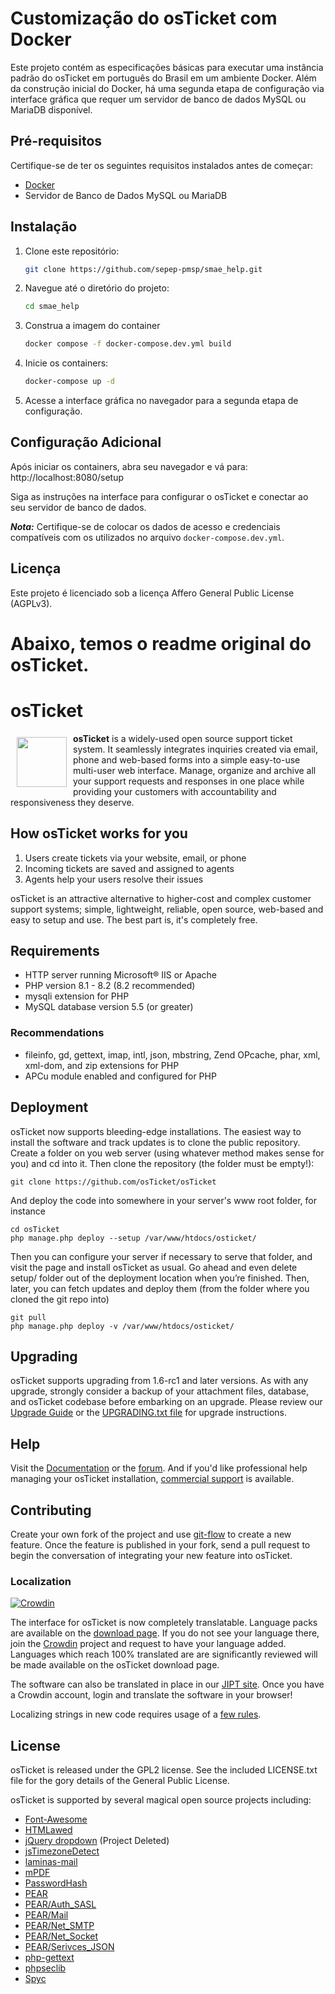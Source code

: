 # Customização do osTicket com Docker

Este projeto contém as especificações básicas para executar uma instância padrão do osTicket em português do Brasil em um ambiente Docker. Além da construção inicial do Docker, há uma segunda etapa de configuração via interface gráfica que requer um servidor de banco de dados MySQL ou MariaDB disponível.

## Pré-requisitos

Certifique-se de ter os seguintes requisitos instalados antes de começar:

- [Docker](https://www.docker.com/)
- Servidor de Banco de Dados MySQL ou MariaDB

## Instalação

1. Clone este repositório:

   ```bash
   git clone https://github.com/sepep-pmsp/smae_help.git
   ```

1. Navegue até o diretório do projeto:

    ```bash
    cd smae_help
    ```

1. Construa a imagem do container

    ```bash
    docker compose -f docker-compose.dev.yml build
    ```

1. Inicie os containers:

    ```bash
    docker-compose up -d
    ```

1. Acesse a interface gráfica no navegador para a segunda etapa de configuração.

## Configuração Adicional

Após iniciar os containers, abra seu navegador e vá para: http://localhost:8080/setup

Siga as instruções na interface para configurar o osTicket e conectar ao seu servidor de banco de dados.

***Nota:*** Certifique-se de colocar os dados de acesso e credenciais compatíveis com os utilizados no arquivo `docker-compose.dev.yml`.

## Licença

Este projeto é licenciado sob a licença Affero General Public License (AGPLv3).

Abaixo, temos o readme original do osTicket.
=============================================

osTicket
========
<a href="https://osticket.com"><img height="80px" width="80px" src="images/favicon.png"
align="left" hspace="10" vspace="6"></a>

**osTicket** is a widely-used open source support ticket system. It seamlessly
integrates inquiries created via email, phone and web-based forms into a
simple easy-to-use multi-user web interface. Manage, organize and archive
all your support requests and responses in one place while providing your
customers with accountability and responsiveness they deserve.

How osTicket works for you
--------------------------
  1. Users create tickets via your website, email, or phone
  1. Incoming tickets are saved and assigned to agents
  1. Agents help your users resolve their issues

osTicket is an attractive alternative to higher-cost and complex customer
support systems; simple, lightweight, reliable, open source, web-based and
easy to setup and use. The best part is, it's completely free.

Requirements
------------
  * HTTP server running Microsoft® IIS or Apache
  * PHP version 8.1 - 8.2 (8.2 recommended)
  * mysqli extension for PHP
  * MySQL database version 5.5 (or greater)

### Recommendations
  * fileinfo, gd, gettext, imap, intl, json, mbstring, Zend OPcache, phar,
    xml, xml-dom, and zip extensions for PHP
  * APCu module enabled and configured for PHP

Deployment
----------
osTicket now supports bleeding-edge installations. The easiest way to
install the software and track updates is to clone the public repository.
Create a folder on you web server (using whatever method makes sense for
you) and cd into it. Then clone the repository (the folder must be empty!):

    git clone https://github.com/osTicket/osTicket

And deploy the code into somewhere in your server's www root folder, for
instance

    cd osTicket
    php manage.php deploy --setup /var/www/htdocs/osticket/

Then you can configure your server if necessary to serve that folder, and
visit the page and install osTicket as usual. Go ahead and even delete
setup/ folder out of the deployment location when you’re finished. Then,
later, you can fetch updates and deploy them (from the folder where you
cloned the git repo into)

    git pull
    php manage.php deploy -v /var/www/htdocs/osticket/

Upgrading
---------
osTicket supports upgrading from 1.6-rc1 and later versions. As with any
upgrade, strongly consider a backup of your attachment files, database, and
osTicket codebase before embarking on an upgrade. Please review our [Upgrade
Guide](https://docs.osticket.com/en/latest/Getting%20Started/Upgrade%20and%20Migration.html)
or the [UPGRADING.txt file](UPGRADING.txt) for upgrade instructions.

Help
----
Visit the [Documentation](https://docs.osticket.com/) or the
[forum](https://forum.osticket.com/). And if you'd like professional help
managing your osTicket installation,
[commercial support](https://osticket.com/support/) is available.

Contributing
------------
Create your own fork of the project and use
[git-flow](https://github.com/nvie/gitflow) to create a new feature. Once
the feature is published in your fork, send a pull request to begin the
conversation of integrating your new feature into osTicket.

### Localization
[![Crowdin](https://badges.crowdin.net/osticket-official/localized.svg)](https://crowdin.com/project/osticket-official)

The interface for osTicket is now completely translatable. Language packs
are available on the [download page](https://osticket.com/download). If you
do not see your language there, join the [Crowdin](https://crowdin.com/project/osticket-official)
project and request to have your language added. Languages which reach 100%
translated are are significantly reviewed will be made available on the
osTicket download page.

The software can also be translated in place in our [JIPT site](http://jipt.i18n.osticket.com).
Once you have a Crowdin account, login and translate the software in your browser!

Localizing strings in new code requires usage of a [few rules](setup/doc/i18n.md).

License
-------
osTicket is released under the GPL2 license. See the included LICENSE.txt
file for the gory details of the General Public License.

osTicket is supported by several magical open source projects including:

  * [Font-Awesome](https://fontawesome.com/)
  * [HTMLawed](https://www.bioinformatics.org/phplabware/internal_utilities/htmLawed)
  * [jQuery dropdown](https://labs.abeautifulsite.net/jquery-dropdown/) (Project Deleted)
  * [jsTimezoneDetect](https://pellepim.bitbucket.org/jstz/)
  * [laminas-mail](https://github.com/laminas/laminas-mail)
  * [mPDF](https://github.com/mpdf/mpdf)
  * [PasswordHash](https://www.openwall.com/phpass/)
  * [PEAR](https://pear.php.net/package/PEAR)
  * [PEAR/Auth_SASL](https://pear.php.net/package/Auth_SASL)
  * [PEAR/Mail](https://pear.php.net/package/mail)
  * [PEAR/Net_SMTP](https://pear.php.net/package/Net_SMTP)
  * [PEAR/Net_Socket](https://pear.php.net/package/Net_Socket)
  * [PEAR/Serivces_JSON](https://pear.php.net/package/Services_JSON)
  * [php-gettext](https://launchpad.net/php-gettext/)
  * [phpseclib](https://phpseclib.sourceforge.net/)
  * [Spyc](https://github.com/mustangostang/spyc)
